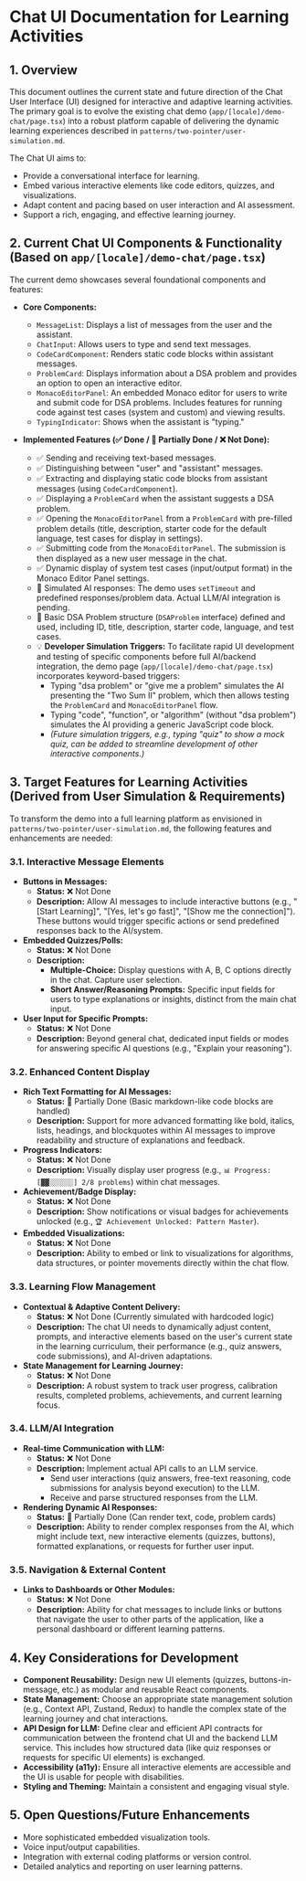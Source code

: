 # Chat UI Documentation for Learning Activities

## 1. Overview

This document outlines the current state and future direction of the Chat User Interface (UI) designed for interactive and adaptive learning activities. The primary goal is to evolve the existing chat demo (`app/[locale]/demo-chat/page.tsx`) into a robust platform capable of delivering the dynamic learning experiences described in `patterns/two-pointer/user-simulation.md`.

The Chat UI aims to:
-   Provide a conversational interface for learning.
-   Embed various interactive elements like code editors, quizzes, and visualizations.
-   Adapt content and pacing based on user interaction and AI assessment.
-   Support a rich, engaging, and effective learning journey.

## 2. Current Chat UI Components & Functionality (Based on `app/[locale]/demo-chat/page.tsx`)

The current demo showcases several foundational components and features:

*   **Core Components:**
    *   `MessageList`: Displays a list of messages from the user and the assistant.
    *   `ChatInput`: Allows users to type and send text messages.
    *   `CodeCardComponent`: Renders static code blocks within assistant messages.
    *   `ProblemCard`: Displays information about a DSA problem and provides an option to open an interactive editor.
    *   `MonacoEditorPanel`: An embedded Monaco editor for users to write and submit code for DSA problems. Includes features for running code against test cases (system and custom) and viewing results.
    *   `TypingIndicator`: Shows when the assistant is "typing."

*   **Implemented Features (✅ Done / 🚧 Partially Done / ❌ Not Done):**
    *   ✅ Sending and receiving text-based messages.
    *   ✅ Distinguishing between "user" and "assistant" messages.
    *   ✅ Extracting and displaying static code blocks from assistant messages (using `CodeCardComponent`).
    *   ✅ Displaying a `ProblemCard` when the assistant suggests a DSA problem.
    *   ✅ Opening the `MonacoEditorPanel` from a `ProblemCard` with pre-filled problem details (title, description, starter code for the default language, test cases for display in settings).
    *   ✅ Submitting code from the `MonacoEditorPanel`. The submission is then displayed as a new user message in the chat.
    *   ✅ Dynamic display of system test cases (input/output format) in the Monaco Editor Panel settings.
    *   🚧 Simulated AI responses: The demo uses `setTimeout` and predefined responses/problem data. Actual LLM/AI integration is pending.
    *   🚧 Basic DSA Problem structure (`DSAProblem` interface) defined and used, including ID, title, description, starter code, language, and test cases.
    *   💡 **Developer Simulation Triggers:** To facilitate rapid UI development and testing of specific components before full AI/backend integration, the demo page (`app/[locale]/demo-chat/page.tsx`) incorporates keyword-based triggers:
        *   Typing "dsa problem" or "give me a problem" simulates the AI presenting the "Two Sum II" problem, which then allows testing the `ProblemCard` and `MonacoEditorPanel` flow.
        *   Typing "code", "function", or "algorithm" (without "dsa problem") simulates the AI providing a generic JavaScript code block.
        *   *(Future simulation triggers, e.g., typing "quiz" to show a mock quiz, can be added to streamline development of other interactive components.)*

## 3. Target Features for Learning Activities (Derived from User Simulation & Requirements)

To transform the demo into a full learning platform as envisioned in `patterns/two-pointer/user-simulation.md`, the following features and enhancements are needed:

### 3.1. Interactive Message Elements

*   **Buttons in Messages:**
    *   **Status:** ❌ Not Done
    *   **Description:** Allow AI messages to include interactive buttons (e.g., "[Start Learning]", "[Yes, let's go fast]", "[Show me the connection]"). These buttons would trigger specific actions or send predefined responses back to the AI/system.
*   **Embedded Quizzes/Polls:**
    *   **Status:** ❌ Not Done
    *   **Description:**
        *   **Multiple-Choice:** Display questions with A, B, C options directly in the chat. Capture user selection.
        *   **Short Answer/Reasoning Prompts:** Specific input fields for users to type explanations or insights, distinct from the main chat input.
*   **User Input for Specific Prompts:**
    *   **Status:** ❌ Not Done
    *   **Description:** Beyond general chat, dedicated input fields or modes for answering specific AI questions (e.g., "Explain your reasoning").

### 3.2. Enhanced Content Display

*   **Rich Text Formatting for AI Messages:**
    *   **Status:** 🚧 Partially Done (Basic markdown-like code blocks are handled)
    *   **Description:** Support for more advanced formatting like bold, italics, lists, headings, and blockquotes within AI messages to improve readability and structure of explanations and feedback.
*   **Progress Indicators:**
    *   **Status:** ❌ Not Done
    *   **Description:** Visually display user progress (e.g., `📊 Progress: [▓▓░░░░░░] 2/8 problems`) within chat messages.
*   **Achievement/Badge Display:**
    *   **Status:** ❌ Not Done
    *   **Description:** Show notifications or visual badges for achievements unlocked (e.g., `🏆 Achievement Unlocked: Pattern Master`).
*   **Embedded Visualizations:**
    *   **Status:** ❌ Not Done
    *   **Description:** Ability to embed or link to visualizations for algorithms, data structures, or pointer movements directly within the chat flow.

### 3.3. Learning Flow Management

*   **Contextual & Adaptive Content Delivery:**
    *   **Status:** ❌ Not Done (Currently simulated with hardcoded logic)
    *   **Description:** The chat UI needs to dynamically adjust content, prompts, and interactive elements based on the user's current state in the learning curriculum, their performance (e.g., quiz answers, code submissions), and AI-driven adaptations.
*   **State Management for Learning Journey:**
    *   **Status:** ❌ Not Done
    *   **Description:** A robust system to track user progress, calibration results, completed problems, achievements, and current learning focus.

### 3.4. LLM/AI Integration

*   **Real-time Communication with LLM:**
    *   **Status:** ❌ Not Done
    *   **Description:** Implement actual API calls to an LLM service.
        *   Send user interactions (quiz answers, free-text reasoning, code submissions for analysis beyond execution) to the LLM.
        *   Receive and parse structured responses from the LLM.
*   **Rendering Dynamic AI Responses:**
    *   **Status:** 🚧 Partially Done (Can render text, code, problem cards)
    *   **Description:** Ability to render complex responses from the AI, which might include text, new interactive elements (quizzes, buttons), formatted explanations, or requests for further user input.

### 3.5. Navigation & External Content

*   **Links to Dashboards or Other Modules:**
    *   **Status:** ❌ Not Done
    *   **Description:** Ability for chat messages to include links or buttons that navigate the user to other parts of the application, like a personal dashboard or different learning patterns.

## 4. Key Considerations for Development

*   **Component Reusability:** Design new UI elements (quizzes, buttons-in-message, etc.) as modular and reusable React components.
*   **State Management:** Choose an appropriate state management solution (e.g., Context API, Zustand, Redux) to handle the complex state of the learning journey and chat interactions.
*   **API Design for LLM:** Define clear and efficient API contracts for communication between the frontend chat UI and the backend LLM service. This includes how structured data (like quiz responses or requests for specific UI elements) is exchanged.
*   **Accessibility (a11y):** Ensure all interactive elements are accessible and the UI is usable for people with disabilities.
*   **Styling and Theming:** Maintain a consistent and engaging visual style.

## 5. Open Questions/Future Enhancements

*   More sophisticated embedded visualization tools.
*   Voice input/output capabilities.
*   Integration with external coding platforms or version control.
*   Detailed analytics and reporting on user learning patterns.
